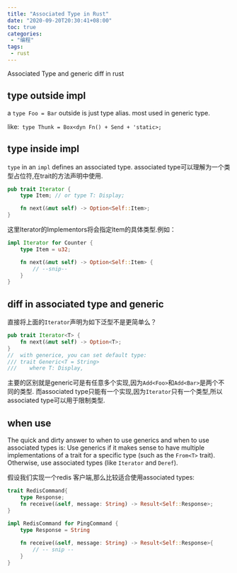 ```yaml
---
title: "Associated Type in Rust"
date: "2020-09-20T20:30:41+08:00"
toc: true
categories:
 - "编程"
tags:
 - rust
---
```


Associated Type and generic diff in rust

<!--more-->

## type outside impl
a `type Foo = Bar` outside is just type alias. most used in generic type.

like:` type Thunk = Box<dyn Fn() + Send + 'static>;`

## type inside impl

`type` in an `impl` defines an associated type. associated type可以理解为一个类型占位符,在trait的方法声明中使用.
```rust
pub trait Iterator {
    type Item; // or type T: Display;

    fn next(&mut self) -> Option<Self::Item>;
}
```
这里Iterator的Implementors将会指定Item的具体类型.例如：
```rust
impl Iterator for Counter {
    type Item = u32;

    fn next(&mut self) -> Option<Self::Item> {
        // --snip--
    }
}
```

## diff in associated type and generic
直接将上面的`Iterator`声明为如下泛型不是更简单么？
```rust
pub trait Iterator<T> { 
    fn next(&mut self) -> Option<T>;
}
//  with generice, you can set default type:
/// trait Generic<T = String>
///    where T: Display,

```
主要的区别就是generic可是有任意多个实现,因为`Add<Foo>`和`Add<Bar>`是两个不同的类型.
而associated type只能有一个实现,因为`Iterator`只有一个类型,所以associated type可以用于限制类型.

## when use 
The quick and dirty answer to when to use generics and when to use associated types is: 
Use generics if it makes sense to have multiple implementations of a trait for a specific type (such as the `From<T>` trait). 
Otherwise, use associated types (like `Iterator` and `Deref`).

假设我们实现一个redis 客户端,那么比较适合使用associated types:
```rust
trait RedisCommand{
    type Response;
    fn receive(&self, message: String) -> Result<Self::Response>;
}

impl RedisCommand for PingCommand {
    type Response = String
    
    fn receive(&self, message: String) -> Result<Self::Response>{
        // -- snip --
    }
}

```

